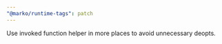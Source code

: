 ```yaml
---
"@marko/runtime-tags": patch
---
```


Use invoked function helper in more places to avoid unnecessary deopts.
